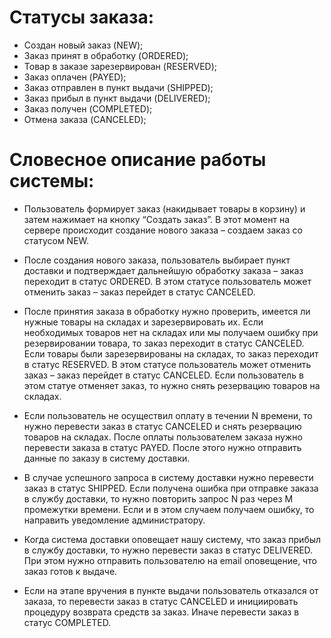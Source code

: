 # Статусы заказа:
- Создан новый заказ (NEW);
- Заказ принят в обработку (ORDERED);
- Товар в заказе зарезервирован (RESERVED);
- Заказ оплачен (PAYED);
- Заказ отправлен в пункт выдачи (SHIPPED);
- Заказ прибыл в пункт выдачи (DELIVERED);
- Заказ получен (COMPLETED);
- Отмена заказа (CANCELED);

# Словесное описание работы системы:
- Пользователь формирует заказ (накидывает товары в корзину) и затем нажимает на кнопку “Создать заказ”.
В этот момент на сервере происходит создание нового заказа – создаем заказ со статусом NEW.

- После создания нового заказа, пользователь выбирает пункт доставки и подтверждает дальнейшую обработку заказа – заказ переходит в статус ORDERED.
В этом статусе пользователь может отменить заказ – заказ перейдет в статус CANCELED.

- После принятия заказа в обработку нужно проверить, имеется ли нужные товары на складах и зарезервировать их.
Если необходимых товаров нет на складах или мы получаем ошибку при резервировании товара, то заказ переходит в статус CANCELED.
Если товары были зарезервированы на складах, то заказ переходит в статус RESERVED.
В этом статусе пользователь может отменить заказ – заказ перейдет в статус CANCELED.
Если пользователь в этом статуе отменяет заказ, то нужно снять резервацию товаров на складах.

- Если пользователь не осуществил оплату в течении N времени, то нужно перевести заказ в статус CANCELED и снять резервацию товаров на складах.
После оплаты пользователем заказа нужно перевести заказа в статус PAYED. После этого нужно отправить данные по заказу в систему доставки.

- В случае успешного запроса в систему доставки нужно перевести заказ в статус SHIPPED.
Если получена ошибка при отправке заказа в службу доставки, то нужно повторить запрос N раз через M промежутки времени.
Если и в этом случаем получаем ошибку, то направить уведомление администратору.

- Когда система доставки оповещает нашу систему, что заказ прибыл в службу доставки, то нужно перевести заказ в статус DELIVERED.
При этом нужно отправить пользователю на email оповещение, что заказ готов к выдаче.

- Если на этапе вручения в пункте выдачи пользователь отказался от заказа, то перевести заказ в статус CANCELED и инициировать процедуру возврата средств за заказ. Иначе перевести заказ в статус COMPLETED.
